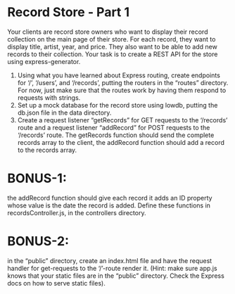 # Record Store - Part 1

Your clients are record store owners who want to display their record collection on the main page of their store. For each record, they want to display title, artist, year, and price. They also want to be able to add new records to their collection. Your task is to create a REST API for the store using express-generator.

1. Using what you have learned about Express routing, create endpoints for ‘/’, ‘/users’, and ‘/records’, putting the routers in the “routes” directory. For now, just make sure that the routes work by having them respond to requests with strings.
2. Set up a mock database for the record store using lowdb, putting the db.json file in the data directory.
3. Create a request listener “getRecords” for GET requests to the ‘/records’ route and a request listener “addRecord” for POST requests to the ‘/records’ route. The getRecords function should send the complete records array to the client, the addRecord function should add a record to the records array.

# BONUS-1:

the addRecord function should give each record it adds an ID property whose value is the date the record is added. Define these functions in recordsController.js, in the controllers directory.

# BONUS-2:

in the “public” directory, create an index.html file and have the request handler for get-requests to the ‘/’-route render it. (Hint: make sure app.js knows that your static files are in the “public” directory. Check the Express docs on how to serve static files).
